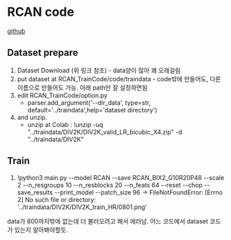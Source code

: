 # RCAN code

[github](https://github.com/yulunzhang/RCAN)

## Dataset prepare

1. Dataset Download (위 링크 참조) - data양이 많아 꽤 오래걸림
2. put dataset at RCAN_TrainCode/code/traindata - code밖에 만들어도, 다른이름으로 만들어도 가능. 아래 path만 잘 설정하면됨
3. edit RCAN_TrainCode/option.py       
    - parser.add_argument('--dir_data', type=str, default='../traindata',help='dataset directory')
4. and unzip. 
    * unzip at Colab : !unzip -uq "../traindata/DIV2K/DIV2K_valid_LR_bicubic_X4.zip" -d "../traindata/DIV2K"

## Train
1. !python3 main.py --model RCAN --save RCAN_BIX2_G10R20P48 --scale 2 --n_resgroups 10 --n_resblocks 20 --n_feats 64  --reset --chop --save_results --print_model --patch_size 96
        -> FileNotFoundError: [Errno 2] No such file or directory: '../traindata/DIV2K/DIV2K_train_HR/0801.png'


data가 800까지밖에 없는데 더 불러오려고 해서 에러남. 어느 코드에서 dataset 코드가 있는지 알아봐야할듯.
